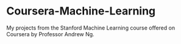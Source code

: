 # Coursera-Machine-Learning
My projects from the Stanford Machine Learning course offered on Coursera by Professor Andrew Ng.
